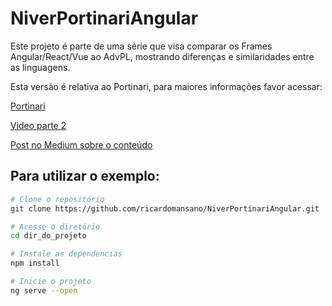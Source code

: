 # NiverPortinariAngular

Este projeto é parte de uma série que visa comparar os Frames Angular/React/Vue ao AdvPL, mostrando diferenças e similaridades entre as linguagens.

Esta versão é relativa ao Portinari, para maiores informações favor acessar:

[Portinari](https://portinari.io/)

[Video parte 2](https://www.youtube.com/watch?v=TxOVmyjDhQQ)

[Post no Medium sobre o conteúdo](https://medium.com/totvsdevelopers/angular-pra-quem-vem-do-advpl-f6aa37760a54)

## Para utilizar o exemplo:

```bash
# Clone o repositório
git clone https://github.com/ricardomansano/NiverPortinariAngular.git

# Acesse o diretório
cd dir_do_projeto

# Instale as dependencias
npm install

# Inicie o projeto
ng serve --open
```
